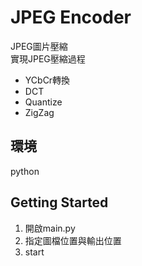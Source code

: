 # JPEG Encoder

JPEG圖片壓縮\
實現JPEG壓縮過程

- YCbCr轉換
- DCT
- Quantize
- ZigZag

## 環境

python

## Getting Started

1. 開啟main.py
2. 指定圖檔位置與輸出位置
3. start
